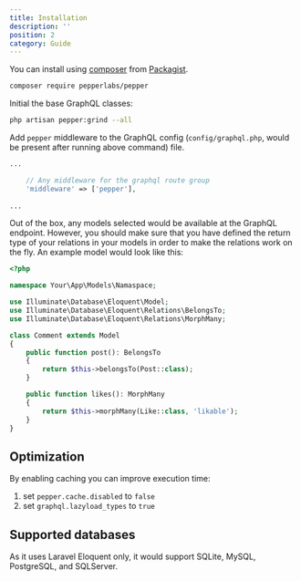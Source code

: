 ```yaml
---
title: Installation
description: ''
position: 2
category: Guide
---
```


You can install using [composer](https://getcomposer.org/) from [Packagist](https://packagist.org/packages/pepperlabs/pepper).

```bash
composer require pepperlabs/pepper
```

Initial the base GraphQL classes:

```bash
php artisan pepper:grind --all
```

Add `pepper` middleware to the GraphQL config (`config/graphql.php`, would be present after running above command) file.

```php
...

    // Any middleware for the graphql route group
    'middleware' => ['pepper'],
    
...
```

Out of the box, any models selected would be available at the GraphQL endpoint.
However, you should make sure that you have defined the return type of your relations in your models in order to make the relations work on the fly.
An example model would look like this:

```php
<?php

namespace Your\App\Models\Namaspace;

use Illuminate\Database\Eloquent\Model;
use Illuminate\Database\Eloquent\Relations\BelongsTo;
use Illuminate\Database\Eloquent\Relations\MorphMany;

class Comment extends Model
{
    public function post(): BelongsTo
    {
        return $this->belongsTo(Post::class);
    }

    public function likes(): MorphMany
    {
        return $this->morphMany(Like::class, 'likable');
    }
}
```

## Optimization

By enabling caching you can improve execution time:

1. set `pepper.cache.disabled` to `false`
2. set `graphql.lazyload_types` to `true`

## Supported databases

As it uses Laravel Eloquent only, it would support SQLite, MySQL, PostgreSQL, and SQLServer.
